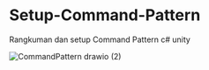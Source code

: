# Setup-Command-Pattern
Rangkuman dan setup Command Pattern c# unity

![CommandPattern drawio (2)](https://github.com/TaufiqRahmanHakim/Setup-Command-Pattern/assets/112629423/26ab1220-02a5-4cf2-a8a8-4e0cd31134a1)
